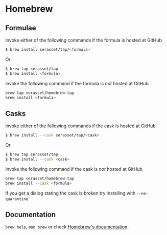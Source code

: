 # Homebrew

## Formulae
Invoke either of the following commands if the formula is hosted at GitHub

```sh
$ brew install serasset/tap/<formula>
```

Or

```sh
$ brew tap serasset/tap
$ brew install <formula>
```

Invoke the following command if the formula is *not* hosted at GitHub

```sh
brew tap serasset/homebrew-tap 
brew install <formula>
```

## Casks
Invoke either of the following commands if the cask is hosted at GitHub

```sh
$ brew install --cask serasset/tap/<cask>
```

Or

```sh
$ brew tap serasset/tap
$ brew install --cask <cask>
```

Invoke the following command if the cask is *not* hosted at GitHub

```sh
brew tap serasset/homebrew-tap 
brew install --cask <formula>
```

If you get a dialog stating the cask is broken try installing with `--no-quarantine`.

## Documentation
`brew help`, `man brew` or check [Homebrew's documentation](https://docs.brew.sh).
